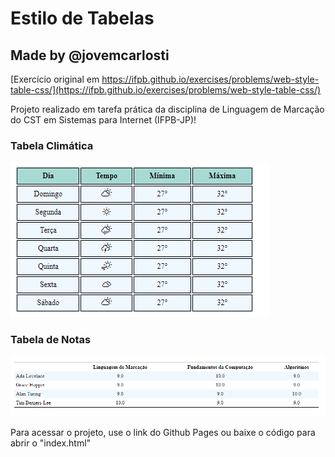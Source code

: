 # Estilo de Tabelas
## Made by @jovemcarlosti

[Exercício original em https://ifpb.github.io/exercises/problems/web-style-table-css/](https://ifpb.github.io/exercises/problems/web-style-table-css/)

Projeto realizado em tarefa prática da disciplina de Linguagem de Marcação do CST em Sistemas para Internet (IFPB-JP)!

### Tabela Climática
![](./tabela-climatica/preview%20img.png)

### Tabela de Notas
![](./tabela-notas/preview%20img.png)

Para acessar o projeto, use o link do Github Pages ou baixe o código para abrir o "index.html"
